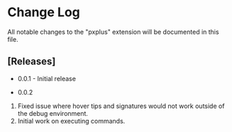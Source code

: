 # Change Log

All notable changes to the "pxplus" extension will be documented in this file.

## [Releases]

- 0.0.1 - Initial release

- 0.0.2
1. Fixed issue where hover tips and signatures would not work outside of the debug environment.
1. Initial work on executing commands.